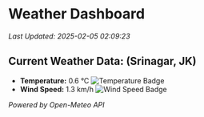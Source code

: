 
# Weather Dashboard

_Last Updated: 2025-02-05 02:09:23_

## Current Weather Data: (Srinagar, JK)
- **Temperature:** 0.6 °C ![Temperature Badge](https://img.shields.io/badge/Temperature-Low%20Temp-blue)
- **Wind Speed:** 1.3 km/h ![Wind Speed Badge](https://img.shields.io/badge/Wind%20Speed-Light%20Wind-blue)

*Powered by Open-Meteo API*
